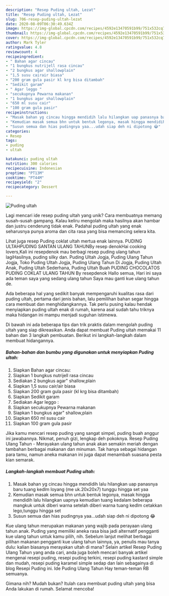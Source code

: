 ```yaml
---
description: "Resep Puding ultah, Lezat"
title: "Resep Puding ultah, Lezat"
slug: 706-resep-puding-ultah-lezat
date: 2020-08-09T06:30:49.634Z
image: https://img-global.cpcdn.com/recipes/4592e13470591b99/751x532cq70/puding-ultah-foto-resep-utama.jpg
thumbnail: https://img-global.cpcdn.com/recipes/4592e13470591b99/751x532cq70/puding-ultah-foto-resep-utama.jpg
cover: https://img-global.cpcdn.com/recipes/4592e13470591b99/751x532cq70/puding-ultah-foto-resep-utama.jpg
author: Mark Tyler
ratingvalue: 4.8
reviewcount: 4
recipeingredient:
- " Bahan agar cincau"
- "1 bungkus nutrijell rasa cincau"
- "2 bungkus agar shallowplain"
- "1,5 susu cairair biasa"
- "200 gram gula pasir kl krg bisa ditambah"
- "Sedikit garam"
- " Agar leggo "
- "secukupnya Pewarna makanan"
- "1 bungkus agar shallowplain"
- "650 ml susu cair"
- "100 gram gula pasir"
recipeinstructions:
- "Masak bahan yg cincau hingga mendidih lalu hilangkan uap panasnya baru tuang kedlm loyang (me uk.20x20x7) tunggu hingga set yaa"
- "Kemudian masak semua bhn untuk bentuk legonya, masak hingga mendidih lalu hilangkan uapnya kemudian tuang kedalam beberapa mangkuk untuk diberi warna setelah diberi warna tuang kedlm cetakkan lego,tunggu hingga set"
- "Susun semua dan hias pudingnya yaa...udah siap deh ni dipotong 😂"
categories:
- Resep
tags:
- puding
- ultah

katakunci: puding ultah 
nutrition: 300 calories
recipecuisine: Indonesian
preptime: "PT13M"
cooktime: "PT44M"
recipeyield: "2"
recipecategory: Dessert

---
```



![Puding ultah](https://img-global.cpcdn.com/recipes/4592e13470591b99/751x532cq70/puding-ultah-foto-resep-utama.jpg)

Lagi mencari ide resep puding ultah yang unik? Cara membuatnya memang susah-susah gampang. Kalau keliru mengolah maka hasilnya akan hambar dan justru cenderung tidak enak. Padahal puding ultah yang enak seharusnya punya aroma dan cita rasa yang bisa memancing selera kita.

Lihat juga resep Puding coklat ultah mertua enak lainnya. PUDING ULTAHPUDING SANTAN ULANG TAHUNBy resep denokHai cooking lovers,Kali ini resepdenok mau berbagi resep puding ulang tahun lagiHasilnya, puding silky dan. Puding Ultah Jogja, Puding Ulang Tahun Jogja, Toko Puding Ultah Jogja, Puding Ulang Tahun Di Jogja, Puding Ultah Anak, Puding Ultah Sederhana, Puding Ultah Buah PUDING CHOCOLATOS PUDING COKLAT ULANG TAHUN By resepdenok Hallo semua, Hari ini saya ada teman saya yang sedang ulang tahun Saya mau ganti kue ulang tahun de.

Ada beberapa hal yang sedikit banyak mempengaruhi kualitas rasa dari puding ultah, pertama dari jenis bahan, lalu pemilihan bahan segar hingga cara membuat dan menghidangkannya. Tak perlu pusing kalau hendak menyiapkan puding ultah enak di rumah, karena asal sudah tahu triknya maka hidangan ini mampu menjadi suguhan istimewa.


Di bawah ini ada beberapa tips dan trik praktis dalam mengolah puding ultah yang siap dikreasikan. Anda dapat membuat Puding ultah memakai 11 bahan dan 3 langkah pembuatan. Berikut ini langkah-langkah dalam membuat hidangannya.

<!--inarticleads1-->

##### Bahan-bahan dan bumbu yang digunakan untuk menyiapkan Puding ultah:

1. Siapkan  Bahan agar cincau:
1. Siapkan 1 bungkus nutrijell rasa cincau
1. Sediakan 2 bungkus agar&#34; shallow,plain
1. Siapkan 1,5 susu cair/air biasa
1. Siapkan 200 gram gula pasir (kl krg bisa ditambah)
1. Siapkan Sedikit garam
1. Sediakan  Agar leggo :
1. Siapkan secukupnya Pewarna makanan
1. Siapkan 1 bungkus agar&#34; shallow,plain
1. Siapkan 650 ml susu cair
1. Siapkan 100 gram gula pasir


Jika kamu mencari resep puding yang sangat simpel, puding buah anggur ini jawabannya. Nikmat, penuh gizi, lengkap deh pokoknya. Resep Puding Ulang Tahun - Merayakan ulang tahun anak akan semakin meriah dengan tambahan berbagai makanan dan minuman. Tak hanya sebagai hidangan para tamu, namun aneka makanan ini juga dapat menambah suasana pesta kian semarak. 

<!--inarticleads2-->

##### Langkah-langkah membuat Puding ultah:

1. Masak bahan yg cincau hingga mendidih lalu hilangkan uap panasnya baru tuang kedlm loyang (me uk.20x20x7) tunggu hingga set yaa
1. Kemudian masak semua bhn untuk bentuk legonya, masak hingga mendidih lalu hilangkan uapnya kemudian tuang kedalam beberapa mangkuk untuk diberi warna setelah diberi warna tuang kedlm cetakkan lego,tunggu hingga set
1. Susun semua dan hias pudingnya yaa...udah siap deh ni dipotong 😂


Kue ulang tahun merupakan makanan yang wajib pada perayaan ulang tahun anak. Puding yang memiliki aneka rasa bisa jadi alternatif pengganti kue ulang tahun untuk kamu pilih, nih. Sebelum lanjut melihat berbagai pilihan makanan pengganti kue ulang tahun lainnya, ya, penulis mau tanya dulu: kalian biasanya merayakan ultah di mana? Selain artikel Resep Puding Ulang Tahun yang anda cari, anda juga boleh mencari banyak artikel mengenai resepi puding, resepi puding terkini, resepi puding kastard simple dan mudah, resepi puding karamel simple sedap dan lain sebagainya di blog Resepi Puding ini. Ide Puding Ulang Tahun Hay teman-teman RB semuanya. 

Gimana nih? Mudah bukan? Itulah cara membuat puding ultah yang bisa Anda lakukan di rumah. Selamat mencoba!

